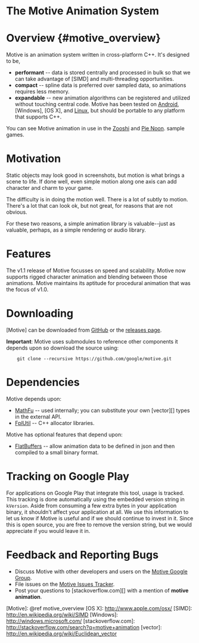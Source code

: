 The Motive Animation System
===========================

# Overview    {#motive_overview}

Motive is an animation system written in cross-platform C++.
It's designed to be,
  * **performant** -- data is stored centrally and processed in bulk so that we
    can take advantage of [SIMD] and multi-threading opportunities.
  * **compact** -- spline data is preferred over sampled data, so animations
    requires less memory.
  * **expandable** -- new animation algorithms can be registered and utilized
    without touching central code.
Motive has been tested on [Android], [Windows], [OS X], and [Linux], but
should be portable to any platform that supports C++.

You can see Motive animation in use in the [Zooshi] and [Pie Noon].
sample games.

# Motivation

Static objects may look good in screenshots, but motion is what brings a scene
to life. If done well, even simple motion along one axis can add character and
charm to your game.

The difficulty is in doing the motion well. There is a lot of subtly to motion.
There's a lot that can look ok, but not great, for reasons that are not obvious.

For these two reasons, a simple animation library is valuable--just as valuable,
perhaps, as a simple rendering or audio library.

# Features

The v1.1 release of Motive focusses on speed and scalability. Motive now
supports rigged character animation and blending between those animations.
Motive maintains its aptitude for procedural animation that was the focus of
v1.0.

# Downloading

[Motive] can be downloaded from [GitHub](http://github.com/google/motive) or
the [releases page](http://github.com/google/motive/releases).

**Important**: Motive uses submodules to reference other components it depends
upon so download the source using:

~~~{.sh}
    git clone --recursive https://github.com/google/motive.git
~~~

# Dependencies

Motive depends upon:

* [MathFu][] -- used internally; you can substitute your own [vector][] types
  in the external API.
* [FplUtil][] -- C++ allocator libraries.

Motive has optional features that depend upon:

* [FlatBuffers][] -- allow animation data to be defined in json and then
  compiled to a small binary format.

# Tracking on Google Play

For applications on Google Play that integrate this tool, usage is tracked.
This tracking is done automatically using the embedded version string in
`kVersion`. Aside from consuming a few extra bytes in your application binary,
it shouldn't affect your application at all.  We use this information to let us
know if Motive is useful and if we should continue to invest in it. Since this
is open source, you are free to remove the version string, but we would
appreciate if you would leave it in.

# Feedback and Reporting Bugs

   * Discuss Motive with other developers and users on the
     [Motive Google Group][].
   * File issues on the [Motive Issues Tracker][].
   * Post your questions to [stackoverflow.com][] with a mention of **motive
     animation**.

  [Android]: http://www.android.com
  [Pie Noon]: https://github.com/google/pienoon
  [Zooshi]:  https://github.com/google/zooshi
  [FlatBuffers]: https://github.com/google/flatbuffers
  [FplUtil]: https://github.com/google/fplutil
  [Linux]: http://en.m.wikipedia.org/wiki/Linux
  [MathFu]: https://github.com/google/mathfu
  [Motive Google Group]: http://groups.google.com/group/motive-anim
  [Motive Issues Tracker]: http://github.com/google/motive/issues
  [Motive]: @ref motive_overview
  [OS X]: http://www.apple.com/osx/
  [SIMD]: http://en.wikipedia.org/wiki/SIMD
  [Windows]: http://windows.microsoft.com/
  [stackoverflow.com]: http://stackoverflow.com/search?q=motive+animation
  [vector]: http://en.wikipedia.org/wiki/Euclidean_vector
